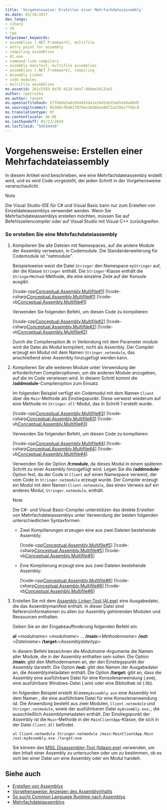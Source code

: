```yaml
---
title: 'Vorgehensweise: Erstellen einer Mehrfachdateiassembly'
ms.date: 03/30/2017
dev_langs:
- csharp
- vb
- cpp
helpviewer_keywords:
- assemblies [.NET Framework], multifile
- entry point for assembly
- compiling assemblies
- Al.exe
- command-line compilers
- assembly manifest, multifile assemblies
- assemblies [.NET Framework], compiling
- Assembly Linker
- code modules
- multifile assemblies
ms.assetid: 261c5583-8a76-412d-bda7-9b8ee3b131e5
author: rpetrusha
ms.author: ronpet
ms.openlocfilehash: 5f7bbbb2a0c0344d1da1e26d2eb35a65a56a80d5
ms.sourcegitcommit: 6b308cf6d627d78ee36dbbae8972a310ac7fd6c8
ms.translationtype: HT
ms.contentlocale: de-DE
ms.lasthandoff: 01/23/2019
ms.locfileid: "54534436"
---
```

# <a name="how-to-build-a-multifile-assembly"></a>Vorgehensweise: Erstellen einer Mehrfachdateiassembly
In diesem Artikel wird beschrieben, wie eine Mehrfachdateiassembly erstellt wird, und es wird Code vorgestellt, der jeden Schritt in der Vorgehensweise veranschaulicht.  
  
> [!NOTE]
>  Die Visual Studio-IDE für C# und Visual Basic kann nur zum Erstellen von Einzeldateiassemblys verwendet werden. Wenn Sie Mehrfachdateiassemblys erstellen möchten, müssen Sie auf Befehlszeilencompiler oder auf Visual Studio mit Visual C++ zurückgreifen.  
  
### <a name="to-create-a-multifile-assembly"></a>So erstellen Sie eine Mehrfachdateiassembly  
  
1.  Kompilieren Sie alle Dateien mit Namespaces, auf die andere Module der Assembly verweisen, in Codemodule. Die Standarderweiterung für Codemodule ist "netmodule".  
  
     Beispielsweise weist die Datei `Stringer` den Namespace `myStringer` auf, der die Klasse `Stringer` enthält. Die `Stringer`-Klasse enthält die `StringerMethod`-Methode, die eine einzelne Zeile auf der Konsole ausgibt.  
  
     [!code-cpp[Conceptual.Assembly.Multifile#1](../../../samples/snippets/cpp/VS_Snippets_CLR/conceptual.assembly.multifile/cpp/stringer.cpp#1)]
     [!code-csharp[Conceptual.Assembly.Multifile#1](../../../samples/snippets/csharp/VS_Snippets_CLR/conceptual.assembly.multifile/cs/stringer.cs#1)]
     [!code-vb[Conceptual.Assembly.Multifile#1](../../../samples/snippets/visualbasic/VS_Snippets_CLR/conceptual.assembly.multifile/vb/stringer.vb#1)]  
  
     Verwenden Sie folgenden Befehl, um diesen Code zu kompilieren:  
  
     [!code-cpp[Conceptual.Assembly.Multifile#2](../../../samples/snippets/cpp/VS_Snippets_CLR/conceptual.assembly.multifile/cpp/stringer.cpp#2)]
     [!code-csharp[Conceptual.Assembly.Multifile#2](../../../samples/snippets/csharp/VS_Snippets_CLR/conceptual.assembly.multifile/cs/stringer.cs#2)]
     [!code-vb[Conceptual.Assembly.Multifile#2](../../../samples/snippets/visualbasic/VS_Snippets_CLR/conceptual.assembly.multifile/vb/stringer.vb#2)]  
  
     Durch die Compileroption **/t:** in Verbindung mit dem Parameter *module* wird die Datei als Modul kompiliert, nicht als Assembly. Der Compiler erzeugt ein Modul mit dem Namen `Stringer.netmodule`, das anschließend einer Assembly hinzugefügt werden kann.  
  
2.  Kompilieren Sie alle weiteren Module unter Verwendung der erforderlichen Compileroptionen, um die anderen Module anzugeben, auf die im Code verwiesen wird. In diesem Schritt kommt die **/addmodule**-Compileroption zum Einsatz.  
  
     Im folgenden Beispiel verfügt ein Codemodul mit dem Namen `Client` über die `Main`-Methode als Einstiegspunkt. Diese verweist wiederum auf eine Methode im `Stringer.dll`-Modul, das in Schritt 1 erstellt wurde.  
  
     [!code-cpp[Conceptual.Assembly.Multifile#3](../../../samples/snippets/cpp/VS_Snippets_CLR/conceptual.assembly.multifile/cpp/client.cpp#3)]
     [!code-csharp[Conceptual.Assembly.Multifile#3](../../../samples/snippets/csharp/VS_Snippets_CLR/conceptual.assembly.multifile/cs/client.cs#3)]
     [!code-vb[Conceptual.Assembly.Multifile#3](../../../samples/snippets/visualbasic/VS_Snippets_CLR/conceptual.assembly.multifile/vb/client.vb#3)]  
  
     Verwenden Sie folgenden Befehl, um diesen Code zu kompilieren:  
  
     [!code-cpp[Conceptual.Assembly.Multifile#4](../../../samples/snippets/cpp/VS_Snippets_CLR/conceptual.assembly.multifile/cpp/client.cpp#4)]
     [!code-csharp[Conceptual.Assembly.Multifile#4](../../../samples/snippets/csharp/VS_Snippets_CLR/conceptual.assembly.multifile/cs/client.cs#4)]
     [!code-vb[Conceptual.Assembly.Multifile#4](../../../samples/snippets/visualbasic/VS_Snippets_CLR/conceptual.assembly.multifile/vb/client.vb#4)]  
  
     Verwenden Sie die Option **/t:module**, da dieses Modul in einem späteren Schritt zu einer Assembly hinzugefügt wird. Legen Sie die **/addmodule**-Option fest, da der Code in `Client` auf einen Namespace verweist, der vom Code in `Stringer.netmodule` erzeugt wurde. Der Compiler erzeugt ein Modul mit dem Namen `Client.netmodule`, das einen Verweis auf ein anderes Modul, `Stringer.netmodule`, enthält.  
  
    > [!NOTE]
    >  Die C#- und Visual Basic-Compiler unterstützen das direkte Erstellen von Mehrfachdateiassemblys unter Verwendung der beiden folgenden unterschiedlichen Syntaxformen.  
    >   
    >  -   Zwei Kompilierungen erzeugen eine aus zwei Dateien bestehende Assembly:  
    >   
    >      [!code-cpp[Conceptual.Assembly.Multifile#5](../../../samples/snippets/cpp/VS_Snippets_CLR/conceptual.assembly.multifile/cpp/client.cpp#5)]
      [!code-csharp[Conceptual.Assembly.Multifile#5](../../../samples/snippets/csharp/VS_Snippets_CLR/conceptual.assembly.multifile/cs/client.cs#5)]
      [!code-vb[Conceptual.Assembly.Multifile#5](../../../samples/snippets/visualbasic/VS_Snippets_CLR/conceptual.assembly.multifile/vb/client.vb#5)]  
    > -   Eine Kompilierung erzeugt eine aus zwei Dateien bestehende Assembly:  
    >   
    >      [!code-cpp[Conceptual.Assembly.Multifile#6](../../../samples/snippets/cpp/VS_Snippets_CLR/conceptual.assembly.multifile/cpp/client.cpp#6)]
      [!code-csharp[Conceptual.Assembly.Multifile#6](../../../samples/snippets/csharp/VS_Snippets_CLR/conceptual.assembly.multifile/cs/client.cs#6)]
      [!code-vb[Conceptual.Assembly.Multifile#6](../../../samples/snippets/visualbasic/VS_Snippets_CLR/conceptual.assembly.multifile/vb/client.vb#6)]  
  
3.  Erstellen Sie mit dem [Assembly Linker-Tool (Al.exe)](../../../docs/framework/tools/al-exe-assembly-linker.md) eine Ausgabedatei, die das Assemblymanifest enthält. In dieser Datei sind Referenzinformationen zu allen zur Assembly gehörenden Modulen und Ressourcen enthalten.  
  
     Geben Sie an der Eingabeaufforderung folgenden Befehl ein:  
  
     **al** \<*modulname*> \<*modulname*> … **/main:**\<*Methodenname*> **/out:**\<*Dateiname*> **/target:**\<*Assemblydateityp*>  
  
     In diesem Befehl bezeichnen die *Modulname*-Argumente die Namen aller Module, die in der Assembly enthalten sein sollen. Die Option **/main:** gibt den Methodennamen an, der den Einstiegspunkt der Assembly darstellt. Die Option **/out:** gibt den Namen der Ausgabedatei an, die Assemblymetadaten enthält. Die Option **/target:** gibt an, dass die Assembly eine ausführbare Datei für eine Konsolenanwendung (.exe), eine ausführbare Windows-Datei (.win) oder eine Bibliothek ist (.lib).  
  
     Im folgenden Beispiel erstellt Al.exe`myAssembly.exe` eine Assembly mit dem Namen , die eine ausführbare Datei für eine Konsolenanwendung ist. Die Anwendung besteht aus zwei Modulen, `Client.netmodule` und `Stringer.netmodule`, sowie der ausführbaren Datei `myAssembly.exe,`, die ausschließlich Assemblymetadaten enthält. Der Einstiegspunkt der Assembly ist die `Main`-Methode in der `MainClientApp`-Klasse, die sich in der Datei `Client.dll` befindet.  
  
    ```  
    al Client.netmodule Stringer.netmodule /main:MainClientApp.Main /out:myAssembly.exe /target:exe   
    ```  
  
     Sie können das [MSIL Disassembler-Tool (Ildasm.exe)](../../../docs/framework/tools/ildasm-exe-il-disassembler.md) verwenden, um den Inhalt einer Assembly zu untersuchen oder um zu bestimmen, ob es sich bei einer Datei um eine Assembly oder ein Modul handelt.  
  
## <a name="see-also"></a>Siehe auch
- [Erstellen von Assemblys](../../../docs/framework/app-domains/create-assemblies.md)
- [Vorgehensweise: Anzeigen des Assemblyinhalts](../../../docs/framework/app-domains/how-to-view-assembly-contents.md)
- [So sucht Common Language Runtime nach Assemblys](../../../docs/framework/deployment/how-the-runtime-locates-assemblies.md)
- [Mehrfachdateiassemblys](../../../docs/framework/app-domains/multifile-assemblies.md)
